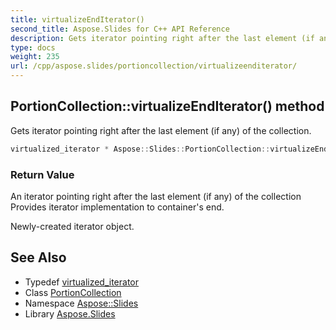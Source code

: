 ```yaml
---
title: virtualizeEndIterator()
second_title: Aspose.Slides for C++ API Reference
description: Gets iterator pointing right after the last element (if any) of the collection.
type: docs
weight: 235
url: /cpp/aspose.slides/portioncollection/virtualizeenditerator/
---
```

## PortionCollection::virtualizeEndIterator() method


Gets iterator pointing right after the last element (if any) of the collection.

```cpp
virtualized_iterator * Aspose::Slides::PortionCollection::virtualizeEndIterator() override
```


### Return Value

An iterator pointing right after the last element (if any) of the collection Provides iterator implementation to container's end. 

Newly-created iterator object.

## See Also

* Typedef [virtualized_iterator](./virtualized_iterator/)
* Class [PortionCollection](./)
* Namespace [Aspose::Slides](../)
* Library [Aspose.Slides](../../)